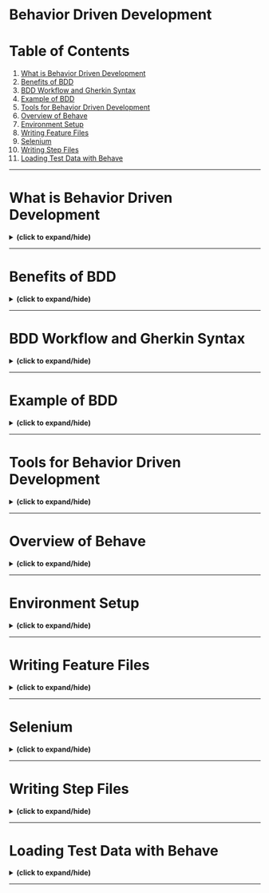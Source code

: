 # Behavior Driven Development

# Table of Contents
1. [What is Behavior Driven Development](#bdd_overview)
2. [Benefits of BDD](#bdd_benefits)
3. [BDD Workflow and Gherkin Syntax](#bdd_workflow_and_gherkin_syntax)
4. [Example of BDD](#bdd_example)
5. [Tools for Behavior Driven Development](#bdd_tools)
6. [Overview of Behave](#overview_of_behave)
7. [Environment Setup](#environment_setup)
8. [Writing Feature Files](#writing_feature_files)
9. [Selenium](#selenium)
10. [Writing Step Files](#writing_step_files)
11. [Loading Test Data with Behave](#loading_test_data_with_behave)

---

<a id="bdd_overview"></a>
# What is Behavior Driven Development
<details close>
<summary><b>(click to expand/hide)</b></summary>
<!-- MarkdownTOC -->

# Behavior-Driven Development (BDD)

## Overview of BDD
- BDD focuses on the system’s external behavior, not internal workings.
- Suitable for integration testing, verifying components work together.
- It emphasizes an "outside-in" approach, prioritizing behaviors impacting business outcomes.
- BDD uses a single syntax for clarity and communication among team members.

## Difference Between BDD and TDD
- **TDD (Test-Driven Development):** Tests the internal functions of a system. Concerned with return codes, data formats, etc. Used for unit testing.
- **BDD (Behavior-Driven Development):** Higher-level testing from the user's perspective. Tests the system's behavior without concern for the internal API calls. It's applicable to integration, system, and acceptance testing levels.

## Example of BDD in Practice
- Virtual shopping cart behavior: Adding or removing items and ensuring the cart reflects these changes.

## Levels of Software Testing
1. **Unit Testing:** Testing individual components for correct functionality.
2. **Integration Testing:** Testing combined units to expose faults in interactions.
3. **System Testing:** End-to-end testing of the complete system against high-level requirements.
4. **User Acceptance Testing:** Users test the system for acceptability.

## BDD in the Software Testing Process
- Typically performed during integration, system, and acceptance testing stages.
- Allows for testing the behavior of a more complete running system.

## Key Takeaways
- BDD is ideal for ensuring the system behaves as users expect.
- BDD fits into higher-level testing phases where behavior observation is possible.

<!-- /MarkdownTOC -->
</details>

---

<a id="bdd_benefits"></a>
# Benefits of BDD
<details close>
<summary><b>(click to expand/hide)</b></summary>
<!-- MarkdownTOC -->

# Benefits of Behavior-Driven Development for Automated Testing

## Key Benefits of BDD
- **Unified Language:** BDD allows for describing behaviors in a single, accessible syntax that domain experts, testers, developers, and stakeholders can understand.
- **Improved Communication:** It facilitates clearer communication among all parties involved in the development process.
- **Natural Syntax:** BDD uses a natural language syntax, particularly given-when-then, which is easier to learn and approach than traditional TDD tools.
- **Gherkin Syntax:** The most common BDD syntax is Gherkin, named after the BDD tool Cucumber, enhancing readability and stakeholder engagement.

## Advantages of BDD Specifications
- **Behavior Description:** Specifies how a system should behave in different scenarios, providing clarity on expected functionality.
- **Documentation Generation:** BDD tools can automatically generate technical and user documentation from specifications, ensuring documentation is always up-to-date.
- **Test Generation:** Allows for automatic creation of tests from specifications, proving that the delivered behavior matches what stakeholders require.

<!-- /MarkdownTOC -->
</details>

---

<a id="bdd_workflow_and_gherkin_syntax"></a>
# BDD Workflow and Gherkin Syntax
<details close>
<summary><b>(click to expand/hide)</b></summary>
<!-- MarkdownTOC -->

# Behavior-Driven Development Workflow and Gherkin Syntax

## BDD Workflow
- Collaboratively explore the problem domain and create scenarios in Gherkin syntax.
- Use a BDD test runner like Behave to automate these scenarios as test cases.
- Behave will identify missing test steps needed to prove system behavior.
- Develop and refine these steps, receiving constant feedback on implementation.
- Maintain a living document that acts as both specification and tests, checked into source control and used in every test run.

## Gherkin Syntax Keywords
- **Given:** Defines preconditions to set up the system state before testing (e.g., "Given I have two items in my shopping cart").
- **When:** Describes an event or action taken (e.g., "When I remove an item from my cart").
- **Then:** Specifies the expected outcome to be verified (e.g., "Then I should only have one item in my shopping cart").
- **And:** Continues a series of similar steps for readability, taking the meaning of the previous Given, When, or Then (e.g., "Given this, And that").
- **But:** Introduces a contrasting step to what should not occur for readability (e.g., "But that is not observed").

<!-- /MarkdownTOC -->
</details>

---

<a id="bdd_example"></a>
# Example of BDD
<details close>
<summary><b>(click to expand/hide)</b></summary>
<!-- MarkdownTOC -->

# BDD Specifications, Features, and Scenarios

## BDD Specification Components
- **Features**: Represent user stories. Can be multiple in a specification. Typically placed in individual specification files.
- **Scenarios**: Concrete examples describing single behaviors of a feature, written in Given, When, Then syntax to formulate complete test cases.

## Building a BDD Specification
- Start with a **Feature** keyword, followed by a title that clearly expresses the feature scope.
- Write a user story using agile user-story syntax: “As a [role], I want [functionality], so that [benefit].”
- Include multiple **Scenarios** within each feature to describe various behaviors.
- Scenarios are detailed with Gherkin syntax steps:
  - **Given**: Preconditions or initial state setup.
  - **When**: Event or action taken by the user.
  - **Then**: Expected outcome or behavior observed.

## Example BDD Specification
- **Feature**: "Returns go to stock" — handling item returns to stock.
- **Scenario 1**: "Refunded items should be returned to stock."
  - Given a customer previously bought a black sweater.
  - And I have three black sweaters in stock.
  - When they return the black sweater for a refund.
  - Then I should have four black sweaters in stock.

- **Scenario 2**: "Exchanged items should be returned to stock."
  - Given a customer previously bought a blue shirt.
  - And I have two blue shirts in stock.
  - And I have three black shirts in stock.
  - When they return a blue shirt for a replacement in black.
  - Then I should have three blue shirts in stock.
  - And I should have two black shirts in stock.

<!-- /MarkdownTOC -->
</details>

---

<a id="bdd_tools"></a>
# Tools for Behavior Driven Development
<details close>
<summary><b>(click to expand/hide)</b></summary>
<!-- MarkdownTOC -->

# Features of BDD Tools

BDD tools offer support for a variety of programming languages and have different features. When selecting a BDD tool, consider the programming language of your project and the specification syntax the tool supports.

## Common BDD Tools

### Cucumber
- One of the oldest BDD tools.
- Available in free open-source and paid versions.
- Supports Ruby, Java, .NET, and web applications in any language.
- Utilizes Gherkin syntax for specifications.
- Specifications written in plain text format for version control.

### Behave
- The tool used for Python projects.
- Recommended by Cucumber for Python BDD.
- Supports plain text feature files and Python-written steps.
- Offers environment setup and test fixtures for control over the test environment.

### JBehave
- The Java version of Behave, catering to Java framework projects.

### Concordion
- An open-source tool for Java.
- Specifications are written using natural language paragraphs.
- Ported to other languages like C#, Python, and Ruby.
- Does not use Gherkin syntax.

## Selection Criteria for a BDD Tool
- **Programming Language Compatibility**: Choose a tool that supports the language of your project.
- **Specification Syntax**: Prefer tools that support Gherkin for its ease of use and understandability by both stakeholders and developers.
- **Features**: Look for tools with powerful features that suit your project needs.

<!-- /MarkdownTOC -->
</details>

---

<a id="overview_of_behave"></a>
# Overview of Behave
<details close>
<summary><b>(click to expand/hide)</b></summary>
<!-- MarkdownTOC -->

# Running Behave with BDD

This section provides an overview of how the Behave tool operates, including the required file structure and execution of step functions.

## Required File Structure for Behave

- **Features Folder**: Behave requires a top-level folder named `features`.
  - Inside this folder, `.feature` files contain the scenarios and are processed by Behave.
  - Any naming convention works for these files.

- **Steps Subfolder**: 
  - Within the `features` folder, there's a subfolder called `steps` that contains Python files.
  - These Python files hold the steps that match the Gherkin statements in the `.feature` files.
  - The naming of these Python files is flexible, but using `_steps` in the name is common.

- **Generic Steps File**: 
  - A file named `web_steps.py` is recommended for generic steps that manipulate the web interface.
  - Additional Python files for steps can be stored in the steps folder.

- **No Direct Correlation**: 
  - The number of feature files does not need to match the number of steps files.
  - The Python steps should collectively cover all statements in the feature files.

## Running Behave

- Run the Behave tool from within the parent directory of the `features` folder.
- Behave reads each `.feature` file, finds matching Python steps in the `steps` files, and executes the functions.

## Sample Steps Files and Matching

- **Feature File**: Contains scenarios developed with stakeholders.
- **Steps File**: Contains Python statements that Behave matches to the feature file.
- **Function Names**: Behave ignores the names of the functions in the steps file, focusing instead on the decorators.
- **Process Flow**:
  - Behave scans the feature file for scenarios.
  - Matches each step's keyword and text string with a corresponding pair in the Python steps file.
  - Executes the matching function.
- The steps in the steps file do not need to be in any particular order.

```markdown
In this video, you learned that setting up the correct folder structure is crucial for Behave to function properly, and how Behave uses the code in `.feature` and steps files to execute tests.
```

<!-- /MarkdownTOC -->
</details>

---

<a id="environment_setup"></a>
# Environment Setup
<details close>
<summary><b>(click to expand/hide)</b></summary>
<!-- MarkdownTOC -->

# Test Fixtures in Behave

The section provides a detailed explanation of the test fixtures available in Behave and the process for setting up a testing environment using these fixtures.

## Behave Test Fixtures

Behave offers a range of test fixtures for setting up and tearing down the testing environment at various stages of test execution:

- `before_all` and `after_all`: Execute once before and after all features, ideal for setting up drivers like Selenium and establishing context for all steps.
- `before_feature` and `after_feature`: Run before and after each feature, useful for setting up a clean environment for every feature.
- `before_scenario` and `after_scenario`: Execute before and after each scenario, allowing granular control over the execution environment of each scenario.
- `before_step` and `after_step`: Run before and after every step, offering control at a very detailed level.
- `before_tag` and `after_tag`: Execute before and after a tagged section of the feature file, providing environment control based on tags.

## Setting Up the Behave Environment

- Behave requires an `environment.py` file where you declare your test fixtures.
- Global variables from the environment can be declared and used in test fixtures.
- The `context` object is passed to every step in the test suite, making it the carrier for shared data across steps.

### Example of `environment.py`

- Import necessary modules such as `getenv` from `os` and `WebDriver` from `selenium`.
- Declare global variables to be accessed by the test steps, like `wait_seconds` and `Base_URL`.
- Define `before_all` to set up the initial environment for running the BDD tests, which may include initializing the WebDriver and setting wait times.
- Define `after_all` to close down the web browser after all tests, ensuring resources are released properly.

### In summary, Behave's test fixtures are powerful tools for managing the testing environment throughout the BDD process. The `environment.py` file is the central place to declare and define these fixtures, ensuring a controlled environment for automated tests.

<!-- /MarkdownTOC -->
</details>

---

<a id="writing_feature_files"></a>
# Writing Feature Files
<details close>
<summary><b>(click to expand/hide)</b></summary>
<!-- MarkdownTOC -->

# Essential Tips for Writing Feature Files

The section covers practical tips for writing feature files in Gherkin syntax and explains how to use the Background keyword and data tables effectively.

## Writing Feature Files Tips

- **Strive for Consistency**: Avoid creating multiple Python steps for similar actions. Use consistent language like “I see” throughout the feature file.
  
- **Consider User Experience**: Use labels and terms in the feature files that users see on the interface, like “Customer ID” instead of `customer_id`.
  
- **Build In System Response Cues**: Include cues that signal system responses, such as status messages, to aid testing tools in detecting when an action has completed.

## Background Keyword

- Use `Background` to set a common initial testing state for all scenarios in a feature file.
- Typically used with `Given` statements but can accommodate any keyword.
- Background is run before each scenario, ensuring the same start state for each.

## Tables in Gherkin

- Indent tables to associate them with the corresponding Gherkin statement.
- Delimit columns with vertical bars (`|`) and use the first row for column names.
- The data in tables set in Background will reset before each scenario runs.

## Example Feature File

- Start with the `Feature` keyword and a title that captures the feature's essence.
- Include a user story following the "As a [role], I want [functionality], so that [benefit]" format.
- Use the `Background` keyword for common initial state setup followed by a data table.
- Write scenarios that describe the behavior with `Given`, `When`, `Then` steps.
- Include `And` for additional conditions or actions and `But` for negations.

### Overall, the section emphasizes the importance of clear, consistent language and the use of cues for successful feature file writing in BDD. The `Background` keyword and tables are powerful tools for setting up test conditions and expected data states.

<!-- /MarkdownTOC -->
</details>

---

<a id="selenium"></a>
# Selenium
<details close>
<summary><b>(click to expand/hide)</b></summary>
<!-- MarkdownTOC -->

# Selenium for BDD Testing

This video explains the role of Selenium in Behavior Driven Development (BDD) testing and provides a guide on how to initialize and use Selenium for automating web browser actions.

## What is Selenium?

Selenium is a suite of tools designed for automating web browser activity. It's essentially a WebDriver, which allows instructions to be executed across different browsers such as Chrome, Firefox, Safari, and Edge.

## Benefits of Selenium

- Perfect for integration testing of UIs in microservices architectures.
- Automates user actions like entering data, clicking links, and more.
- Saves time compared to manual testing.

## Initializing Selenium

1. Install the web browser you intend to test with on your system.
2. Instantiate the WebDriver corresponding to your browser.
   - For Chrome, set options such as headless mode and security features off for testing.
   - Create a Chrome driver with these options.

## Finding and Manipulating HTML Elements

- Selenium can find HTML elements by various selectors: class name, CSS selector, id, name, XPath, link text, partial link text, and tag name.
- The Python version of Selenium provides functions for each selector type.
- `find_element_by_id()` is a common and precise method used to interact with elements.

## Example of Using Selenium

```python
# Function to interact with an element by its ID
def find_and_assert_element_by_id(context, text_string):
    element = context.driver.find_element_by_id("customer_id")
    assert text_string in element.get_attribute('value')
```
- In the HTML, Selenium would find an element with the id="customer_id" to interact with.
- Once an element is found, it can be manipulated, such as clearing its content or typing into it using `send_keys()`.

## Handling Latency with WebDriverWait
- Web UI testing can involve latency, and WebDriverWait is used to handle such scenarios.
- It's a function that waits for an element to appear before proceeding with the test.

### Overall, Selenium is a powerful tool for automating and testing web UIs, offering real-user simulation for more effective BDD integration tests.

<!-- /MarkdownTOC -->
</details>

---

<a id="writing_step_files"></a>
# Writing Step Files
<details close>
<summary><b>(click to expand/hide)</b></summary>
<!-- MarkdownTOC -->

# Writing Step Files for Behave

This video provides an overview of how to create step files for Behave and outlines the workflow for writing steps that correspond to Gherkin statements in a feature file.

## What are Step Files?

Step files are Python files that contain functions matching the Gherkin statements from the feature file. Behave uses decorators to match the `Given`, `When`, and `Then` statements and executes corresponding Python functions.

## Workflow for Writing Steps

1. **Import Decorators**: Import the necessary decorators (`@given`, `@when`, `@then`) from Behave based on the Gherkin keywords used in your feature file.

2. **Match Gherkin Statements**: For each Gherkin statement in the feature file, use a decorator with a matching string to denote a corresponding step in the step file.

3. **Implement Step Functions**: Define a function called `step_impl` under each decorator, which Behave will execute when it finds a matching statement. Behave ignores the function names and solely relies on the text string in the decorators for matching.

4. **Use the Context Variable**: Utilize the `context` variable passed into each step to access shared data like web drivers or URLs.

5. **Perform Actions or Assertions**: Implement the necessary actions or assertions within each step function based on the behavior described by the Gherkin statement.

### Example:

- **Feature**: "The pet store catalog service"
- **Scenario**: "The website is up"

```gherkin
When I visit the 'Home Page'
Then I should see 'Welcome to the Pet Shop'
And I should not see '404 Not Found'
```
- Step File:
```python
from behave import when, then

@when('I visit the "Home Page"')
def step_impl(context):
    context.driver.get(context.base_url)

@then('I should see "Welcome to the Pet Shop"')
def step_impl(context):
    assert "Welcome to the Pet Shop" in context.driver.title

@then('I should not see "404 Not Found"')
def step_impl(context):
    element = context.driver.find_element_by_tag_name('body')
    assert "404 Not Found" not in element.text
```

## Summary
- Step files link the behavior described in Gherkin syntax with test code.
- Each Gherkin statement has a corresponding Python function annotated with a matching decorator.
- The context variable is essential for passing shared data through the steps.
- Steps include actions to set up test conditions and assertions to verify outcomes.

### Follow this workflow to ensure that each behavior outlined in your feature file is properly tested with corresponding Python code in Behave.

<!-- /MarkdownTOC -->
</details>

---

<a id="loading_test_data_with_behave"></a>
# Loading Test Data with Behave
<details close>
<summary><b>(click to expand/hide)</b></summary>
<!-- MarkdownTOC -->

# Loading Test Data in Behave

In Behave, test data can be specified in your feature file using the `Background` section, which is a powerful way to establish the initial state and data for testing. However, this data doesn't automatically populate itself—you must manually load it.

## How to Load Test Data

Behave stores the data in a variable within the `context` called `table`. This allows you to iterate over `context.table` to extract and load the necessary data for your tests.

### Example Feature: Search for Pets by Category

The feature file might include a `Background` section with a table format to list pets and their attributes:

```gherkin
Given the following pets
  | name | category | available |
  | Fido | dog      | true      |
  | ...  | ...      | ...       |
```
Each row in this table will be represented as a Python dictionary within context.table, making it accessible by the column names provided.

## Steps File Code to Load Data
1. **Start with a Decorator**: Use the `@given` decorator with the string "the following pets" to match the statement in the feature file.
```python
@given('the following pets')
```
2. **Define a Function**: Implement the step function, passing in the `context`.
```python
def step_impl(context):
    # Implementation details
```
3. **Iterate Over the Table**: Use a for loop to iterate over `context.table`, which gives you each row as a dictionary.
```python
for row in context.table:
    payload = {
        'name': row['name'],
        'category': row['category'],
        'available': row['available'].lower() in ['true', '1']
    }
```
4. **Create Payload**: Construct a payload dictionary with the data from the current row, converting strings to the appropriate data types (e.g., boolean).
5. **Make an HTTP Request**: Use the payload to make a POST request to the server’s REST API to create a pet.
```python
response = context.driver.post(context.base_url + '/pets', json=payload)
```
6. **Save Response and Assert**: Store the response in the context for other steps and assert the expected status code for creation.
```python
assert response.status_code == 201
```

## Summary
- The `Background` allows specifying test data in a tabular format.
- Behave assigns this data to `context.table`.
- Extract and load data by iterating over `context.table` with a for loop.
- Use the extracted data to create payloads and make HTTP requests to populate your test environment.

This process ensures that each scenario starts with a consistent and controlled dataset, allowing for reliable and repeatable test results.

<!-- /MarkdownTOC -->
</details>

---

